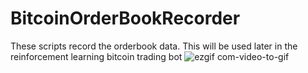 # BitcoinOrderBookRecorder
These scripts record the orderbook data. This will be used later in the reinforcement learning bitcoin trading bot ![ezgif com-video-to-gif](https://github.com/HarryLeaks/BitcoinOrderBookRecorder/assets/17521023/29a89c0b-30f1-434a-ad1b-69311d4c372e)


